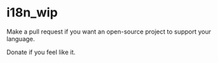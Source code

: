 # i18n_wip
Make a pull request if you want an open-source project to support your language.

Donate if you feel like it.
